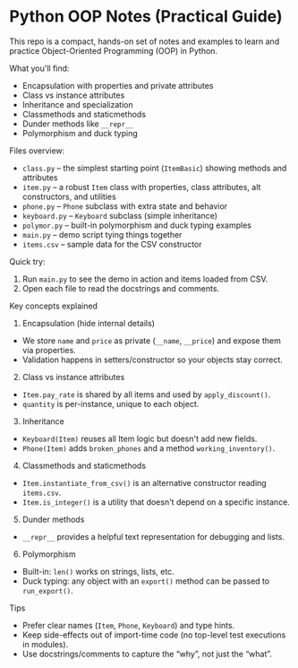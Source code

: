 # Python OOP Notes (Practical Guide)

This repo is a compact, hands-on set of notes and examples to learn and practice Object-Oriented Programming (OOP) in Python.

What you'll find:
- Encapsulation with properties and private attributes
- Class vs instance attributes
- Inheritance and specialization
- Classmethods and staticmethods
- Dunder methods like `__repr__`
- Polymorphism and duck typing

Files overview:
- `class.py` – the simplest starting point (`ItemBasic`) showing methods and attributes
- `item.py` – a robust `Item` class with properties, class attributes, alt constructors, and utilities
- `phone.py` – `Phone` subclass with extra state and behavior
- `keyboard.py` – `Keyboard` subclass (simple inheritance)
- `polymor.py` – built-in polymorphism and duck typing examples
- `main.py` – demo script tying things together
- `items.csv` – sample data for the CSV constructor

Quick try:
1) Run `main.py` to see the demo in action and items loaded from CSV.
2) Open each file to read the docstrings and comments.

Key concepts explained
1) Encapsulation (hide internal details)
- We store `name` and `price` as private (`__name`, `__price`) and expose them via properties.
- Validation happens in setters/constructor so your objects stay correct.

2) Class vs instance attributes
- `Item.pay_rate` is shared by all items and used by `apply_discount()`.
- `quantity` is per-instance, unique to each object.

3) Inheritance
- `Keyboard(Item)` reuses all Item logic but doesn't add new fields.
- `Phone(Item)` adds `broken_phones` and a method `working_inventory()`.

4) Classmethods and staticmethods
- `Item.instantiate_from_csv()` is an alternative constructor reading `items.csv`.
- `Item.is_integer()` is a utility that doesn't depend on a specific instance.

5) Dunder methods
- `__repr__` provides a helpful text representation for debugging and lists.

6) Polymorphism
- Built-in: `len()` works on strings, lists, etc.
- Duck typing: any object with an `export()` method can be passed to `run_export()`.

Tips
- Prefer clear names (`Item`, `Phone`, `Keyboard`) and type hints.
- Keep side-effects out of import-time code (no top-level test executions in modules).
- Use docstrings/comments to capture the “why”, not just the “what”.